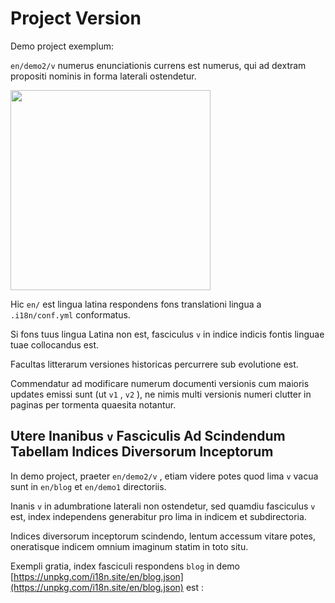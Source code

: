 # Project Version

Demo project exemplum:

`en/demo2/v` numerus enunciationis currens est numerus, qui ad dextram propositi nominis in forma laterali ostendetur.

<img src="https://p.3ti.site/1721290486.avif" width="320px">

Hic `en/` est lingua latina respondens fons translationi lingua a `.i18n/conf.yml` conformatus.

Si fons tuus lingua Latina non est, fasciculus `v` in indice indicis fontis linguae tuae collocandus est.

Facultas litterarum versiones historicas percurrere sub evolutione est.

Commendatur ad modificare numerum documenti versionis cum maioris updates emissi sunt (ut `v1` , `v2` ), ne nimis multi versionis numeri clutter in paginas per tormenta quaesita notantur.

## Utere Inanibus `v` Fasciculis Ad Scindendum Tabellam Indices Diversorum Inceptorum

In demo project, praeter `en/demo2/v` , etiam videre potes quod lima `v` vacua sunt in `en/blog` et `en/demo1` directoriis.

Inanis `v` in adumbratione laterali non ostendetur, sed quamdiu fasciculus `v` est, index independens generabitur pro lima in indicem et subdirectoria.

Indices diversorum inceptorum scindendo, lentum accessum vitare potes, oneratisque indicem omnium imaginum statim in toto situ.

Exempli gratia, index fasciculi respondens `blog` in demo [https://unpkg.com/i18n.site/en/blog.json](https://unpkg.com/i18n.site/en/blog.json) est :